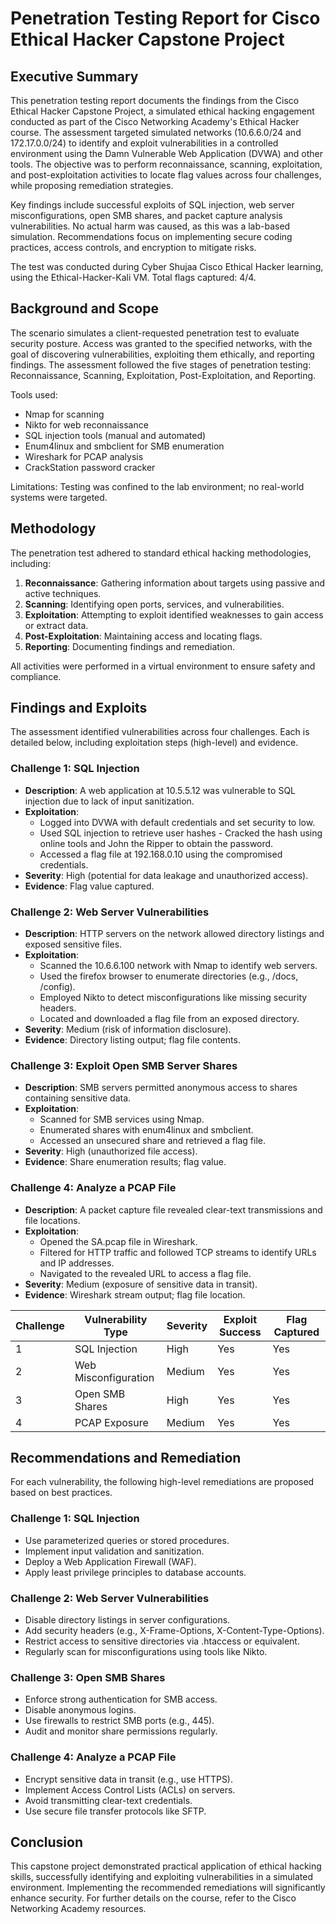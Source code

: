 # Penetration Testing Report for Cisco Ethical Hacker Capstone Project

## Executive Summary

This penetration testing report documents the findings from the Cisco Ethical Hacker Capstone Project, a simulated ethical hacking engagement conducted as part of the Cisco Networking Academy's Ethical Hacker course. The assessment targeted simulated networks (10.6.6.0/24 and 172.17.0.0/24) to identify and exploit vulnerabilities in a controlled environment using the Damn Vulnerable Web Application (DVWA) and other tools. The objective was to perform reconnaissance, scanning, exploitation, and post-exploitation activities to locate flag values across four challenges, while proposing remediation strategies.

Key findings include successful exploits of SQL injection, web server misconfigurations, open SMB shares, and packet capture analysis vulnerabilities. No actual harm was caused, as this was a lab-based simulation. Recommendations focus on implementing secure coding practices, access controls, and encryption to mitigate risks.

The test was conducted during  Cyber Shujaa Cisco Ethical Hacker  learning, using the Ethical-Hacker-Kali VM. Total flags captured: 4/4.

## Background and Scope

The scenario simulates a client-requested penetration test to evaluate security posture. Access was granted to the specified networks, with the goal of discovering vulnerabilities, exploiting them ethically, and reporting findings. The assessment followed the five stages of penetration testing: Reconnaissance, Scanning, Exploitation, Post-Exploitation, and Reporting.

Tools used:
- Nmap for scanning
- Nikto for web reconnaissance
- SQL injection tools (manual and automated)
- Enum4linux and smbclient for SMB enumeration
- Wireshark for PCAP analysis
- CrackStation password cracker 

Limitations: Testing was confined to the lab environment; no real-world systems were targeted.

## Methodology

The penetration test adhered to standard ethical hacking methodologies, including:
1. **Reconnaissance**: Gathering information about targets using passive and active techniques.
2. **Scanning**: Identifying open ports, services, and vulnerabilities.
3. **Exploitation**: Attempting to exploit identified weaknesses to gain access or extract data.
4. **Post-Exploitation**: Maintaining access and locating flags.
5. **Reporting**: Documenting findings and remediation.

All activities were performed in a virtual environment to ensure safety and compliance.

## Findings and Exploits

The assessment identified vulnerabilities across four challenges. Each is detailed below, including exploitation steps (high-level) and evidence.

### Challenge 1: SQL Injection
- **Description**: A web application at 10.5.5.12 was vulnerable to SQL injection due to lack of input sanitization.
- **Exploitation**:
  - Logged into DVWA with default credentials and set security to low.
  - Used SQL injection to retrieve user hashes   - Cracked the hash using online tools and John the Ripper to obtain the password.
  - Accessed a flag file at 192.168.0.10 using the compromised credentials.
- **Severity**: High (potential for data leakage and unauthorized access).
- **Evidence**: Flag value captured.

### Challenge 2: Web Server Vulnerabilities
- **Description**: HTTP servers on the network allowed directory listings and exposed sensitive files.
- **Exploitation**:
  - Scanned the 10.6.6.100 network with Nmap to identify web servers.
  - Used the firefox browser  to enumerate directories (e.g., /docs, /config).
  - Employed Nikto to detect misconfigurations like missing security headers.
  - Located and downloaded a flag file from an exposed directory.
- **Severity**: Medium (risk of information disclosure).
- **Evidence**: Directory listing output; flag file contents.

### Challenge 3: Exploit Open SMB Server Shares
- **Description**: SMB servers permitted anonymous access to shares containing sensitive data.
- **Exploitation**:
  - Scanned for SMB services using Nmap.
  - Enumerated shares with enum4linux and smbclient.
  - Accessed an unsecured share and retrieved a flag file.
- **Severity**: High (unauthorized file access).
- **Evidence**: Share enumeration results; flag value.

### Challenge 4: Analyze a PCAP File
- **Description**: A packet capture file revealed clear-text transmissions and file locations.
- **Exploitation**:
  - Opened the SA.pcap file in Wireshark.
  - Filtered for HTTP traffic and followed TCP streams to identify URLs and IP addresses.
  - Navigated to the revealed URL to access a flag file.
- **Severity**: Medium (exposure of sensitive data in transit).
- **Evidence**: Wireshark stream output; flag file location.

| Challenge | Vulnerability Type | Severity | Exploit Success | Flag Captured |
|-----------|--------------------|----------|-----------------|---------------|
| 1        | SQL Injection     | High    | Yes            | Yes          |
| 2        | Web Misconfiguration | Medium | Yes            | Yes          |
| 3        | Open SMB Shares   | High    | Yes            | Yes          |
| 4        | PCAP Exposure     | Medium  | Yes            | Yes          |

## Recommendations and Remediation

For each vulnerability, the following high-level remediations are proposed based on best practices.

### Challenge 1: SQL Injection
- Use parameterized queries or stored procedures.
- Implement input validation and sanitization.
- Deploy a Web Application Firewall (WAF).
- Apply least privilege principles to database accounts.

### Challenge 2: Web Server Vulnerabilities
- Disable directory listings in server configurations.
- Add security headers (e.g., X-Frame-Options, X-Content-Type-Options).
- Restrict access to sensitive directories via .htaccess or equivalent.
- Regularly scan for misconfigurations using tools like Nikto.

### Challenge 3: Open SMB Shares
- Enforce strong authentication for SMB access.
- Disable anonymous logins.
- Use firewalls to restrict SMB ports (e.g., 445).
- Audit and monitor share permissions regularly.

### Challenge 4: Analyze a PCAP File
- Encrypt sensitive data in transit (e.g., use HTTPS).
- Implement Access Control Lists (ACLs) on servers.
- Avoid transmitting clear-text credentials.
- Use secure file transfer protocols like SFTP.

## Conclusion

This capstone project demonstrated practical application of ethical hacking skills, successfully identifying and exploiting vulnerabilities in a simulated environment. Implementing the recommended remediations will significantly enhance security. For further details on the course, refer to the Cisco Networking Academy resources.


